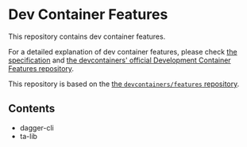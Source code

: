 # Dev Container Features 

This repository contains dev container features.

For a detailed explanation of dev container features,
please check [the specification](https://containers.dev/implementors/features/) and
[the devcontainers' official Development Container Features repository](https://github.com/devcontainers/features).

This repository is based on the [the `devcontainers/features` repository](https://github.com/devcontainers/features).

## Contents

- dagger-cli
- ta-lib